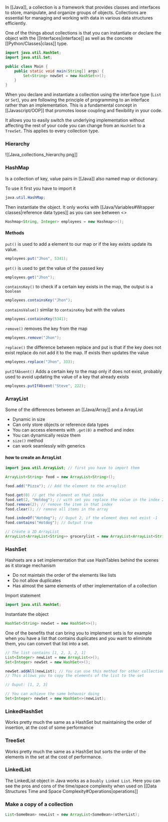   
In [[Java]], a collection is a framework that provides classes and interfaces to store, manipulate, and organize groups of objects. Collections are essential for managing and working with data in various data structures efficiently.

One of the things about collections is that you can instantiate or declare the object with the [[Interfaces|interface]] as well as the concrete [[Python/Classes|class]] type.

```java
import java.util.HashSet;
import java.util.Set;

public class Main {
	public static void main(String[] args) {
		Set<String> newSet = new HashSet<>();
	}
}
```

When you declare and instantiate a collection using the interface type (`List` or `Set`), you are following the principle of programming to an interface rather than an implementation. This is a fundamental concept in [[Javascript/OOP]] that promotes loose coupling and flexibility in your code.

It allows you to easily switch the underlying implementation without affecting the rest of your code you can change from an `HashSet` to a `TreeSet`. This applies to every collection type.

### Hierarchy

![[Java_collections_hierarchy.png]]

### HashMap

Is a collection of key, value pairs in [[Java]] also named map or dictionary.

To use it first you have to import it
```java
java.util.HashMap;
```

Then instantiate the object.
It only works with [[Java/Variables#Wrapper classes|reference data types]] as you can see between <>
```java
Hashmap<String, Integer> employees = new Hashmap<>();
```

#### Methods

``put()`` is used to add a element to our map or if the key exists update its value.
```java
employees.put("Jhon", 5341);
```

``get()`` is used to get the value of the passed key
```java
employees.get("Jhon");
```

``containsKey()`` to check if a certain key exists in the map, the output is a ``boolean``
```java
employees.containsKey("Jhon");
```

``containsValue()`` similar to ``containsKey`` but with the values
```java
employees.containsKey(5341);
```

``remove()`` removes the key from the map
```java
employees.remove("Jhon");
```

``replace()`` the difference between replace and put is that if the key does not exist replace do not add it to the map. If exists then updates the value
```java
employees.replace("Jhon", 333);
```

``putIfAbsent()`` Adds a certain key to the map only if does not exist, probably used to avoid updating the value of a key that already exists
```java
employees.putIfAbsent("Steve", 222);
```



### ArrayList

Some of the differences between an [[Java/Array]] and a ArrayList
- Dynamic in size
- Can only store objects or reference data types
- You can access elements with ``.get(0)`` a method and index
- You can dynamically resize them
- ``size()`` method
- can work seamlessly with generics

#### how to create an ArrayList

```java
import java.util.ArrayList; // first you have to import them

ArrayList<String> food = new ArrayList<String>();

food.add("Pizza"); // Add the element to the arraylist

food.get(0) // get the element on that index
food.set(2, "Hotdog"); // with set you replace the value in the index 2 with the new one
food.remove(2); // remove the item in that index
food.clear(); // remove all items in the array

food.indexOf("Hotdog"); // Ouput 2, if the element does not exist -1
food.contains("Hotdog"); // Output true

// Create a 2D ArrayList
ArrayList<ArrayList<String>> grocerylist = new ArrayList<ArrayList<String>>();
```


### HashSet

Hashsets are a set implementation that use HashTables behind the scenes as it storage mechanism 

- Do not maintain the order of the elements like lists
- Do not allow duplicates
- Has almost the same elements of other implementation of a collection

Import statement
```java
import java.util.HashSet;
```

Instantiate the object
```java
HashSet<String> newSet = new HashSet<>();
```

One of the benefits that can bring you to implement sets is for example when you have a list that contains duplicates and you want to eliminate them, you can convert that list into a set.

```java
// The list contains [1, 2, 3, 2, 1]
List<Integer> newList = new ArrayList<>();
Set<Integer> newSet = new HashSet<>();

newSet.addAll(newList); // You can use this method for other collections aswell
// This allows you to copy the elements of the list to the set

// Ouput: [1, 2, 3]

// You can achieve the same behavoir doing
Set<Integer> newSet = new HashSet<>(newList);
```

### LinkedHashSet

Works pretty much the same as a HashSet but maintaining the order of insertion, at the cost of some performance
### TreeSet

Works pretty much the same as a HashSet but sorts the order of the elements in the set at the cost of performance.


### LinkedList

The LinkedList object in Java works as a ``Doubly Linked List``. Here you can see the pros and cons of the time/space complexity when used on [[Data Structures Time and Space Complexity#Operations|operations]] 


### Make a copy of a collection

```java
List<SomeBean> newList = new ArrayList<SomeBean>(otherList);
```

